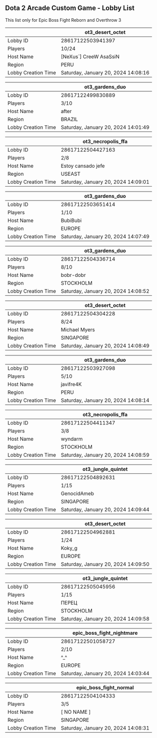 ## Dota 2 Arcade Custom Game - Lobby List

This list only for Epic Boss Fight Reborn and Overthrow 3

|  | ot3_desert_octet |
| ------ | ------ |
| Lobby ID | 28617122503941397 |
| Players | 10/24 |
| Host Name | [NeXus`] CreeW AsaSsiN |
| Region | PERU |
| Lobby Creation Time | Saturday, January 20, 2024 14:08:16 |


|  | ot3_gardens_duo |
| ------ | ------ |
| Lobby ID | 28617122499830889 |
| Players | 3/10 |
| Host Name | after |
| Region | BRAZIL |
| Lobby Creation Time | Saturday, January 20, 2024 14:01:49 |


|  | ot3_necropolis_ffa |
| ------ | ------ |
| Lobby ID | 28617122504427163 |
| Players | 2/8 |
| Host Name | Estoy cansado jefe |
| Region | USEAST |
| Lobby Creation Time | Saturday, January 20, 2024 14:09:01 |


|  | ot3_gardens_duo |
| ------ | ------ |
| Lobby ID | 28617122503651414 |
| Players | 1/10 |
| Host Name | BubiBubi |
| Region | EUROPE |
| Lobby Creation Time | Saturday, January 20, 2024 14:07:49 |


|  | ot3_gardens_duo |
| ------ | ------ |
| Lobby ID | 28617122504336714 |
| Players | 8/10 |
| Host Name | bobr-dobr |
| Region | STOCKHOLM |
| Lobby Creation Time | Saturday, January 20, 2024 14:08:52 |


|  | ot3_desert_octet |
| ------ | ------ |
| Lobby ID | 28617122504304228 |
| Players | 8/24 |
| Host Name | Michael Myers |
| Region | SINGAPORE |
| Lobby Creation Time | Saturday, January 20, 2024 14:08:49 |


|  | ot3_gardens_duo |
| ------ | ------ |
| Lobby ID | 28617122503927098 |
| Players | 5/10 |
| Host Name | javifre4K |
| Region | PERU |
| Lobby Creation Time | Saturday, January 20, 2024 14:08:14 |


|  | ot3_necropolis_ffa |
| ------ | ------ |
| Lobby ID | 28617122504411347 |
| Players | 3/8 |
| Host Name | wyndarm |
| Region | STOCKHOLM |
| Lobby Creation Time | Saturday, January 20, 2024 14:08:59 |


|  | ot3_jungle_quintet |
| ------ | ------ |
| Lobby ID | 28617122504892631 |
| Players | 1/15 |
| Host Name | GenocidAmeb |
| Region | SINGAPORE |
| Lobby Creation Time | Saturday, January 20, 2024 14:09:44 |


|  | ot3_desert_octet |
| ------ | ------ |
| Lobby ID | 28617122504962881 |
| Players | 1/24 |
| Host Name | Koky_g |
| Region | EUROPE |
| Lobby Creation Time | Saturday, January 20, 2024 14:09:50 |


|  | ot3_jungle_quintet |
| ------ | ------ |
| Lobby ID | 28617122505045956 |
| Players | 1/15 |
| Host Name | ПЕРЕЦ |
| Region | STOCKHOLM |
| Lobby Creation Time | Saturday, January 20, 2024 14:09:58 |


|  | epic_boss_fight_nightmare |
| ------ | ------ |
| Lobby ID | 28617122501058727 |
| Players | 2/10 |
| Host Name | ^_^ |
| Region | EUROPE |
| Lobby Creation Time | Saturday, January 20, 2024 14:03:44 |


|  | epic_boss_fight_normal |
| ------ | ------ |
| Lobby ID | 28617122504104333 |
| Players | 3/5 |
| Host Name | [ NO NAME ] |
| Region | SINGAPORE |
| Lobby Creation Time | Saturday, January 20, 2024 14:08:31 |


